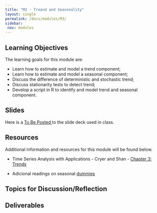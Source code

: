 ```yaml
---
title: "M3 - Treand and Seasonality"
layout: single
permalink: /docs/modules/M3/
sidebar:
 nav: modules
---
```


## Learning Objectives

The learning goals for this module are:

* Learn how to estimate and model a trend component;
* Learn how to estimate and model a seasonal component;
* Discuss the difference of deterministic and stochastic trend;
* Discuss stationarity tests to detect trend;
* Develop a script in R to identify and model trend and seasonal component.

## Slides

Here is a <a href="/docs/modules/PPTS/PSE_M3_.pdf" > To Be Posted </a> to the slide deck used in class.


## Resources

Additional information and resources for this module will be found below. <br>

*  Time Series Analysis with Applications - Cryer and Shan - <a href="/docs/modules/readings/M3_TSA-cryer-ch3.pdf" > Chapter 3: Trends </a> <br>

* Adicional readings on seasonal [dummies](https://otexts.com/fpp2/useful-predictors.html)

## Topics for Discussion/Reflection



## Deliverables



